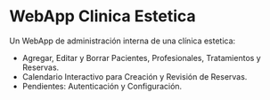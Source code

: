 # WebApp Clinica Estetica

Un WebApp de administración interna de una clínica estetica:

- Agregar, Editar y Borrar Pacientes, Profesionales, Tratamientos y Reservas.
- Calendario Interactivo para Creación y Revisión de Reservas.
- Pendientes: Autenticación y Configuración.
